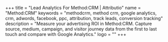 +++
title = "Lead Analytics For Method:CRM | Attributio"
name = "Method:CRM"
keywords = "methodcrm, method crm, google analytics, crm, adwords, facebook, ppc, attribution, track leads, conversion tracking"
description = "Measure your advertising ROI in Method:CRM. Capture source, medium, campaign, and visitor journey data from the first to last touch and compare with Google Analytics."
logo = ""
+++
